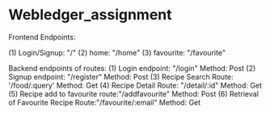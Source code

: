 # Webledger_assignment

Frontend Endpoints:

(1) Login/Signup: "/"
(2) home: "/home"
(3) favourite: "/favourite"

Backend endpoints of routes: 
(1) Login endpoint: "/login"
    Method: Post
(2) Signup endpoint: "/register"
    Method: Post
(3) Recipe Search Route: '/food/:query'
    Method: Get
(4) Recipe Detail Route: "/detail/:id"
    Method: Get
(5) Recipe add to favourite route:"/addfavourite"
    Method: Post
(6) Retrieval of Favourite Recipe Route:"/favourite/:email"
    Method: Get

